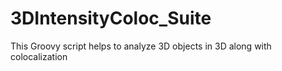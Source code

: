 # 3DIntensityColoc_Suite
This Groovy script helps to analyze 3D objects in 3D along with colocalization
